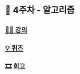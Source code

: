 # 🚀 4주차 - 알고리즘

## [👨‍🏫 강의](https://www.boostcourse.org/cs112/joinLectures/41488)
## [💡 퀴즈](https://www.boostcourse.org/cs112/joinLectures/41496)
## 🎞 회고
